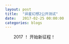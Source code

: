 ```yaml
---
layout: post
title:  "异星幻想2公开测试"
date:   2017-02-25 00:00:00
categories: blogs
---
```

　　2017 ！
    开始新征程！
<!--more-->
